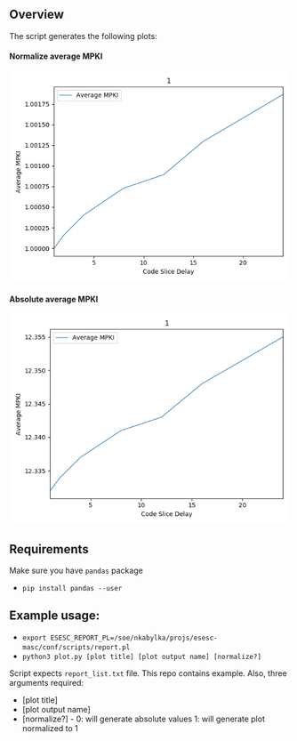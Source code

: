 ## Overview
The script generates the following plots:
#### Normalize average MPKI
![](https://github.com/kabylkas/esesc-plot-scripts/blob/master/csdelay/2.png?raw=true)

#### Absolute average MPKI
![](https://github.com/kabylkas/esesc-plot-scripts/blob/master/csdelay/3.png?raw=true)

## Requirements
Make sure you have `pandas` package

* `pip install pandas --user`

## Example usage:
* `export ESESC_REPORT_PL=/soe/nkabylka/projs/esesc-masc/conf/scripts/report.pl`
* `python3 plot.py [plot title] [plot output name] [normalize?]`

Script expects `report_list.txt` file. This repo contains example. Also, three arguments required:
* [plot title]
* [plot output name]
* [normalize?] - 0: will generate absolute values 1: will generate plot normalized to 1

